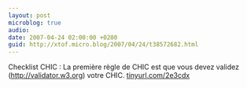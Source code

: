 ```yaml
---
layout: post
microblog: true
audio: 
date: 2007-04-24 02:00:00 +0200
guid: http://xtof.micro.blog/2007/04/24/t38572682.html
---
```

Checklist CHIC : La première règle de CHIC est que vous devez validez (http://validator.w3.org) votre CHIC. [tinyurl.com/2e3cdx](http://tinyurl.com/2e3cdx)
